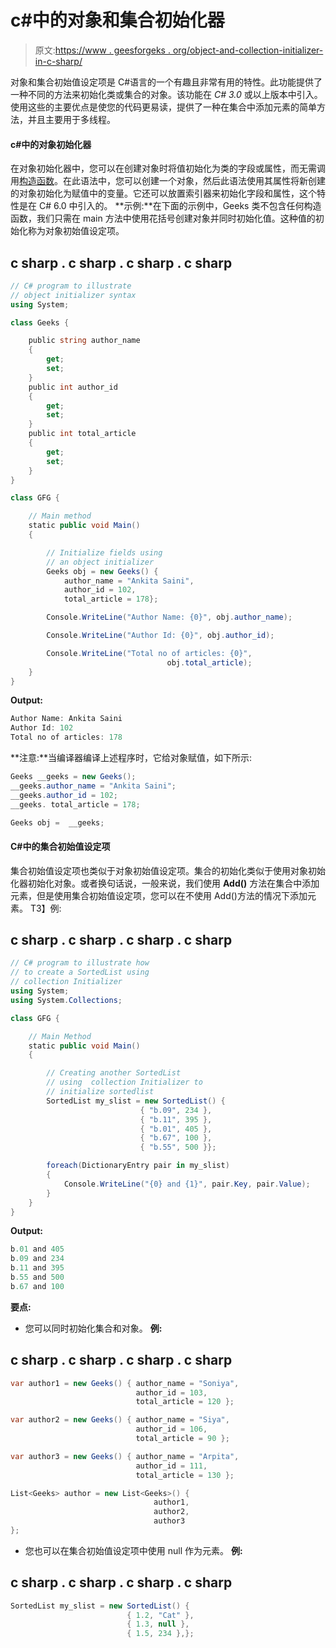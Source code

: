 # c#中的对象和集合初始化器

> 原文:[https://www . geesforgeks . org/object-and-collection-initializer-in-c-sharp/](https://www.geeksforgeeks.org/object-and-collection-initializer-in-c-sharp/)

对象和集合初始值设定项是 C#语言的一个有趣且非常有用的特性。此功能提供了一种不同的方法来初始化类或集合的对象。该功能在 *C# 3.0* 或以上版本中引入。使用这些的主要优点是使您的代码更易读，提供了一种在集合中添加元素的简单方法，并且主要用于多线程。

#### **c#中的对象初始化器**

在对象初始化器中，您可以在创建对象时将值初始化为类的字段或属性，而无需调用[构造函数](https://www.geeksforgeeks.org/c-sharp-constructors/)。在此语法中，您可以创建一个对象，然后此语法使用其属性将新创建的对象初始化为赋值中的变量。它还可以放置索引器来初始化字段和属性，这个特性是在 C# 6.0 中引入的。
**示例:**在下面的示例中，Geeks 类不包含任何构造函数，我们只需在 main 方法中使用花括号创建对象并同时初始化值。这种值的初始化称为对象初始值设定项。

## c sharp . c sharp . c sharp . c sharp

```cs
// C# program to illustrate
// object initializer syntax
using System;

class Geeks {

    public string author_name
    {
        get;
        set;
    }
    public int author_id
    {
        get;
        set;
    }
    public int total_article
    {
        get;
        set;
    }
}

class GFG {

    // Main method
    static public void Main()
    {

        // Initialize fields using
        // an object initializer
        Geeks obj = new Geeks() {
            author_name = "Ankita Saini",
            author_id = 102,
            total_article = 178};

        Console.WriteLine("Author Name: {0}", obj.author_name);

        Console.WriteLine("Author Id: {0}", obj.author_id);

        Console.WriteLine("Total no of articles: {0}",
                                   obj.total_article);
    }
}
```

**Output:** 

```cs
Author Name: Ankita Saini
Author Id: 102
Total no of articles: 178
```

**注意:**当编译器编译上述程序时，它给对象赋值，如下所示:

```cs
Geeks __geeks = new Geeks();
__geeks.author_name = "Ankita Saini";
__geeks.author_id = 102;
__geeks. total_article = 178;

Geeks obj =  __geeks; 
```

#### C#中的集合初始值设定项

集合初始值设定项也类似于对象初始值设定项。集合的初始化类似于使用对象初始化器初始化对象。或者换句话说，一般来说，我们使用 **Add()** 方法在集合中添加元素，但是使用集合初始值设定项，您可以在不使用 Add()方法的情况下添加元素。
T3】例:

## c sharp . c sharp . c sharp . c sharp

```cs
// C# program to illustrate how
// to create a SortedList using
// collection Initializer
using System;
using System.Collections;

class GFG {

    // Main Method
    static public void Main()
    {

        // Creating another SortedList
        // using  collection Initializer to
        // initialize sortedlist
        SortedList my_slist = new SortedList() {
                             { "b.09", 234 },
                             { "b.11", 395 },
                             { "b.01", 405 },
                             { "b.67", 100 },
                             { "b.55", 500 }};

        foreach(DictionaryEntry pair in my_slist)
        {
            Console.WriteLine("{0} and {1}", pair.Key, pair.Value);
        }
    }
}
```

**Output:** 

```cs
b.01 and 405
b.09 and 234
b.11 and 395
b.55 and 500
b.67 and 100
```

**要点:**

*   您可以同时初始化集合和对象。
    **例:**

## c sharp . c sharp . c sharp . c sharp

```cs
var author1 = new Geeks() { author_name = "Soniya",
                            author_id = 103,
                            total_article = 120 };

var author2 = new Geeks() { author_name = "Siya",
                            author_id = 106,
                            total_article = 90 };

var author3 = new Geeks() { author_name = "Arpita",
                            author_id = 111,
                            total_article = 130 };

List<Geeks> author = new List<Geeks>() {
                                author1,
                                author2,
                                author3
};
```

*   您也可以在集合初始值设定项中使用 null 作为元素。
    **例:**

## c sharp . c sharp . c sharp . c sharp

```cs
SortedList my_slist = new SortedList() {
                          { 1.2, "Cat" },
                          { 1.3, null },
                          { 1.5, 234 },};
```